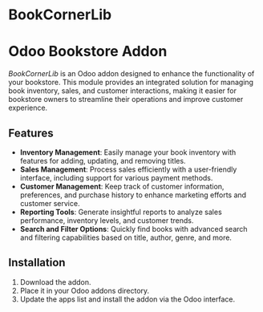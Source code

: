 # BookCornerLib
# Odoo Bookstore Addon

*BookCornerLib* is an Odoo addon designed to enhance the functionality of your bookstore. 
This module provides an integrated solution for managing book inventory, sales, and customer interactions,
making it easier for bookstore owners to streamline their operations and improve customer experience.

## Features

- **Inventory Management**: Easily manage your book inventory with features for adding, updating, and removing titles.
- **Sales Management**: Process sales efficiently with a user-friendly interface, including support for various payment methods.
- **Customer Management**: Keep track of customer information, preferences, and purchase history to enhance marketing efforts and customer service.
- **Reporting Tools**: Generate insightful reports to analyze sales performance, inventory levels, and customer trends.
- **Search and Filter Options**: Quickly find books with advanced search and filtering capabilities based on title, author, genre, and more.

## Installation

1. Download the addon.
2. Place it in your Odoo addons directory.
3. Update the apps list and install the addon via the Odoo interface.
